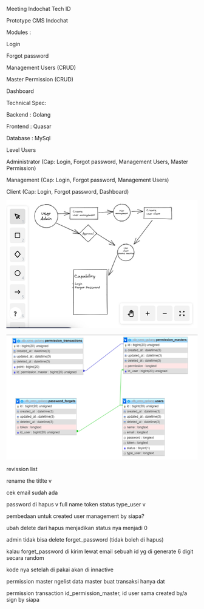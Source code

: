 Meeting Indochat Tech ID

Prototype CMS Indochat

Modules :

Login

Forgot password

Management Users (CRUD)

Master Permission (CRUD)

Dashboard



Technical Spec:


Backend : Golang

Frontend : Quasar

Database : MySql 



Level Users 

Administrator (Cap: Login, Forgot password, Management Users, Master Permission)

Management (Cap: Login, Forgot password, Management Users)

Client (Cap: Login, Forgot password, Dashboard)


![alt text](https://github.com/SandiIceMessanger/ContentManagementSystemPrototype_GOLANG-Backend/blob/main/gather.PNG)



![alt text](https://github.com/SandiIceMessanger/ContentManagementSystemPrototype_GOLANG-Backend/blob/main/erd.PNG)

revission list 

rename the titlte v

cek email sudah ada

password di hapus v
full name token status type_user v

pembedaan untuk created user management by siapa?

ubah delete dari hapus menjadikan status nya menjadi 0

admin tidak bisa delete forget_password (tidak boleh di hapus)

kalau forget_password di kirim lewat email sebuah id yg di generate 6 digit secara random

kode nya setelah di pakai akan di innactive

permission master ngelist data master buat transaksi
hanya dat

permission transaction
id_permission_master, id user sama created by/a sign by siapa 